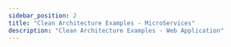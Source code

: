```yaml
---
sidebar_position: 2
title: "Clean Architecture Examples - MicroServices"
description: "Clean Architecture Examples - Web Application"
---
```

